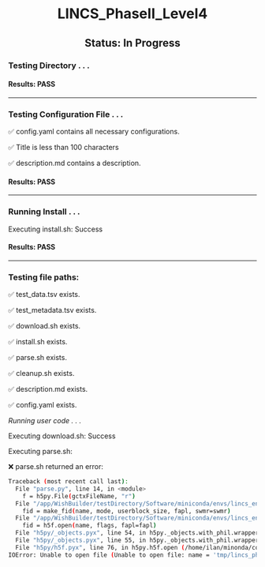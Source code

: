 <h1><center>LINCS_PhaseII_Level4</center></h1>
<h2><center> Status: In Progress </center></h2>


### Testing Directory . . .

#### Results: PASS
---
### Testing Configuration File . . .

&#9989;	config.yaml contains all necessary configurations.

&#9989;	Title is less than 100 characters

&#9989;	description.md contains a description.

#### Results: PASS
---
### Running Install . . .

Executing install.sh: Success

#### Results: PASS
---

### Testing file paths:

&#9989;	test_data.tsv exists.

&#9989;	test_metadata.tsv exists.

&#9989;	download.sh exists.

&#9989;	install.sh exists.

&#9989;	parse.sh exists.

&#9989;	cleanup.sh exists.

&#9989;	description.md exists.

&#9989;	config.yaml exists.

*Running user code . . .*

Executing download.sh: Success

Executing parse.sh: 

&#10060;	parse.sh returned an error:
~~~bash
Traceback (most recent call last):
  File "parse.py", line 14, in <module>
    f = h5py.File(gctxFileName, "r")
  File "/app/WishBuilder/testDirectory/Software/miniconda/envs/lincs_env/lib/python2.7/site-packages/h5py/_hl/files.py", line 272, in __init__
    fid = make_fid(name, mode, userblock_size, fapl, swmr=swmr)
  File "/app/WishBuilder/testDirectory/Software/miniconda/envs/lincs_env/lib/python2.7/site-packages/h5py/_hl/files.py", line 92, in make_fid
    fid = h5f.open(name, flags, fapl=fapl)
  File "h5py/_objects.pyx", line 54, in h5py._objects.with_phil.wrapper (/home/ilan/minonda/conda-bld/work/h5py/_objects.c:2696)
  File "h5py/_objects.pyx", line 55, in h5py._objects.with_phil.wrapper (/home/ilan/minonda/conda-bld/work/h5py/_objects.c:2654)
  File "h5py/h5f.pyx", line 76, in h5py.h5f.open (/home/ilan/minonda/conda-bld/work/h5py/h5f.c:1942)
IOError: Unable to open file (Unable to open file: name = 'tmp/lincs_phaseii_level5.gctx', errno = 2, error message = 'no such file or directory', flags = 0, o_flags = 0)
~~~


